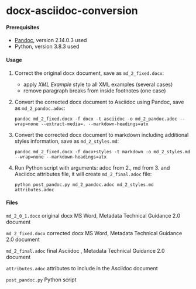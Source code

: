 # docx-asciidoc-conversion



#### Prerequisites

- [Pandoc](https://pandoc.org/), version 2.14.0.3 used
- Python, version 3.8.3 used

#### Usage

1. Correct the original docx document, save as `md_2_fixed.docx`:
   - apply *XML Example* style to all XML examples (several cases)
   - remove paragraph breaks from inside footnotes (one case)

2. Convert the corrected docx document to Asciidoc using Pandoc, save as `md_2_pandoc.adoc`:
    ```shell
    pandoc md_2_fixed.docx -f docx -t asciidoc -o md_2_pandoc.adoc --wrap=none --extract-media=. --markdown-headings=atx
    ```
    
1. Convert the corrected docx document to markdown including additional styles information, save as `md_2_styles.md`:
    ```shell
    pandoc md_2_fixed.docx -f docx+styles -t markdown -o md_2_styles.md --wrap=none --markdown-headings=atx
    ```
    
4. Run Python script with arguments: adoc from 2., md from 3. and Asciidoc attributes file, it will create `md_2_final.adoc` file:
    ```shell
    python post_pandoc.py md_2_pandoc.adoc md_2_styles.md attributes.adoc
    ```


#### Files

`md_2_0_1.docx` original docx MS Word, Metadata Technical Guidance 2.0 document

`md_2_fixed.docx` corrected docx MS Word, Metadata Technical Guidance 2.0 document

`md_2_final.adoc` final Asciidoc , Metadata Technical Guidance 2.0 document

`attributes.adoc` attributes to include in the Asciidoc document

`post_pandoc.py` Python script

